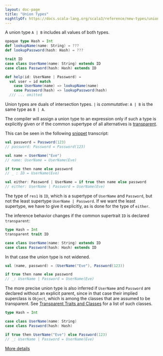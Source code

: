 ```yaml
---
layout: doc-page
title: "Union Types"
nightlyOf: https://docs.scala-lang.org/scala3/reference/new-types/union-types.html
---
```


A union type `A | B` includes all values of both types.


```scala sc-name:id
opaque type Hash = Int
def lookupName(name: String) = ???
def lookupPassword(hash: Hash) = ???

trait ID
case class UserName(name: String) extends ID
case class Password(hash: Hash) extends ID

def help(id: UserName | Password) =
  val user = id match
    case UserName(name) => lookupName(name)
    case Password(hash) => lookupPassword(hash)
  /// ... omitted
```

Union types are duals of intersection types. `|` is _commutative_:
`A | B` is the same type as `B | A`.

The compiler will assign a union type to an expression only if such a
type is explicitly given or if the common supertype of all alternatives is [transparent](../other-new-features/transparent-traits.md).


This can be seen in the following [snippet](https://docs.scala-lang.org/overviews/repl/overview.html) transcript:

```scala sc-compile-with:id sc-name:widen
val password = Password(123)
// password: Password = Password(123)

val name = UserName("Eve")
// name: UserName = UserName(Eve)

if true then name else password
// _ : ID = UserName(Eve)

val either: Password | UserName = if true then name else password
// either: UserName | Password = UserName(Eve)
```
The type of `res1` is `ID`, which is a supertype of
`UserName` and `Password`, but not the least supertype `UserName | Password`.
If we want the least supertype, we have to give it
explicitly, as is done for the type of `either`.

The inference behavior changes if the common supertrait `ID` is declared `transparent`:
```scala sc-name:transparent-trait
type Hash = Int
transparent trait ID

case class UserName(name: String) extends ID
case class Password(hash: Hash) extends ID
```

In that case the union type is not widened.

```scala sc-compile-with:transparent-trait
val (name, password) = (UserName("Eve"), Password(123))

if true then name else password
// _: UserName | Password = UserName(Eve)
```
The more precise union type is also inferred if `UserName` and `Password` are declared without an explicit
parent, since in that case their implied superclass is `Object`, which is among the classes that are
assumed to be transparent. See [Transparent Traits and Classes](../other-new-features/transparent-traits.md)
for a list of such classes.
```scala
type Hash = Int

case class UserName(name: String)
case class Password(hash: Hash)

if true then UserName("Eve") else Password(123)
// _: UserName | Password = UserName(Eve)
```


[More details](./union-types-spec.md)
